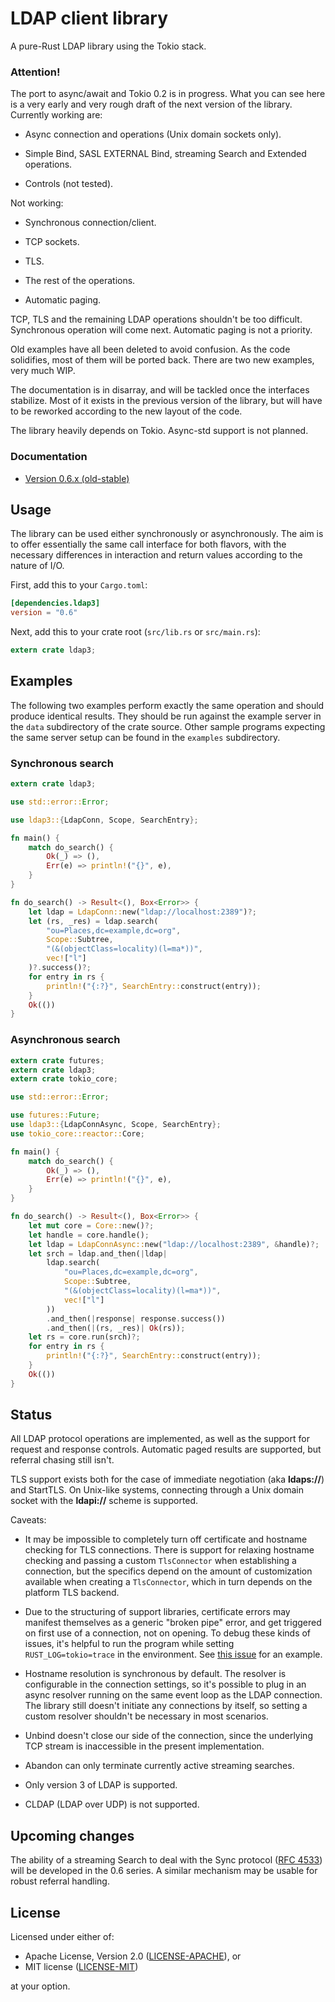 # LDAP client library

A pure-Rust LDAP library using the Tokio stack.

### Attention!

The port to async/await and Tokio 0.2 is in progress. What you can see here
is a very early and very rough draft of the next version of the library.
Currently working are:

* Async connection and operations (Unix domain sockets only).

* Simple Bind, SASL EXTERNAL Bind, streaming Search and Extended operations.

* Controls (not tested).

Not working:

* Synchronous connection/client.

* TCP sockets.

* TLS.

* The rest of the operations.

* Automatic paging.

TCP, TLS and the remaining LDAP operations shouldn't be too difficult.
Synchronous operation will come next. Automatic paging is not a priority.

Old examples have all been deleted to avoid confusion. As the code solidifies,
most of them will be ported back. There are two new examples, very much WIP.

The documentation is in disarray, and will be tackled once the interfaces
stabilize. Most of it exists in the previous version of the library, but will
have to be reworked according to the new layout of the code.

The library heavily depends on Tokio. Async-std support is not planned.

### Documentation

- [Version 0.6.x (old-stable)](https://docs.rs/ldap3/)

## Usage

The library can be used either synchronously or asynchronously. The aim is to
offer essentially the same call interface for both flavors, with the necessary
differences in interaction and return values according to the nature of I/O.

First, add this to your `Cargo.toml`:

```toml
[dependencies.ldap3]
version = "0.6"
```

Next, add this to your crate root (`src/lib.rs` or `src/main.rs`):

```rust
extern crate ldap3;
```

## Examples

The following two examples perform exactly the same operation and should produce identical
results. They should be run against the example server in the `data` subdirectory of the crate source.
Other sample programs expecting the same server setup can be found in the `examples` subdirectory.

### Synchronous search

```rust
extern crate ldap3;

use std::error::Error;

use ldap3::{LdapConn, Scope, SearchEntry};

fn main() {
    match do_search() {
        Ok(_) => (),
        Err(e) => println!("{}", e),
    }
}

fn do_search() -> Result<(), Box<Error>> {
    let ldap = LdapConn::new("ldap://localhost:2389")?;
    let (rs, _res) = ldap.search(
        "ou=Places,dc=example,dc=org",
        Scope::Subtree,
        "(&(objectClass=locality)(l=ma*))",
        vec!["l"]
    )?.success()?;
    for entry in rs {
        println!("{:?}", SearchEntry::construct(entry));
    }
    Ok(())
}
```

### Asynchronous search

```rust
extern crate futures;
extern crate ldap3;
extern crate tokio_core;

use std::error::Error;

use futures::Future;
use ldap3::{LdapConnAsync, Scope, SearchEntry};
use tokio_core::reactor::Core;

fn main() {
    match do_search() {
        Ok(_) => (),
        Err(e) => println!("{}", e),
    }
}

fn do_search() -> Result<(), Box<Error>> {
    let mut core = Core::new()?;
    let handle = core.handle();
    let ldap = LdapConnAsync::new("ldap://localhost:2389", &handle)?;
    let srch = ldap.and_then(|ldap|
        ldap.search(
            "ou=Places,dc=example,dc=org",
            Scope::Subtree,
            "(&(objectClass=locality)(l=ma*))",
            vec!["l"]
        ))
        .and_then(|response| response.success())
        .and_then(|(rs, _res)| Ok(rs));
    let rs = core.run(srch)?;
    for entry in rs {
        println!("{:?}", SearchEntry::construct(entry));
    }
    Ok(())
}
```

## Status

All LDAP protocol operations are implemented, as well as the support for request
and response controls. Automatic paged results are supported, but referral chasing
still isn't.

TLS support exists both for the case of immediate negotiation (aka __ldaps://__)
and StartTLS. On Unix-like systems, connecting through a Unix domain socket with the
__ldapi://__ scheme is supported.

Caveats:

* It may be impossible to completely turn off certificate and hostname checking
  for TLS connections. There is support for relaxing hostname checking and passing
  a custom `TlsConnector` when establishing a connection, but the specifics depend
  on the amount of customization available when creating a `TlsConnector`, which
  in turn depends on the platform TLS backend.

* Due to the structuring of support libraries, certificate errors may manifest
  themselves as a generic "broken pipe" error, and get triggered on first use of
  a connection, not on opening. To debug these kinds of issues, it's helpful
  to run the program while setting `RUST_LOG=tokio=trace` in the environment.
  See [this issue](https://github.com/inejge/ldap3/issues/14#issuecomment-323356983)
  for an example.

* Hostname resolution is synchronous by default. The resolver is configurable
  in the connection settings, so it's possible to plug in an async resolver
  running on the same event loop as the LDAP connection. The library still
  doesn't initiate any connections by itself, so setting a custom resolver
  shouldn't be necessary in most scenarios.

* Unbind doesn't close our side of the connection, since the underlying
  TCP stream is inaccessible in the present implementation.

* Abandon can only terminate currently active streaming searches.

* Only version 3 of LDAP is supported.

* CLDAP (LDAP over UDP) is not supported.

## Upcoming changes

The ability of a streaming Search to deal with the Sync protocol
([RFC 4533](https://tools.ietf.org/html/rfc4533)) will be developed in the 0.6
series. A similar mechanism may be usable for robust referral handling.

## License

Licensed under either of:

 * Apache License, Version 2.0 ([LICENSE-APACHE](LICENSE-APACHE)), or
 * MIT license ([LICENSE-MIT](LICENSE-MIT))

at your option.
